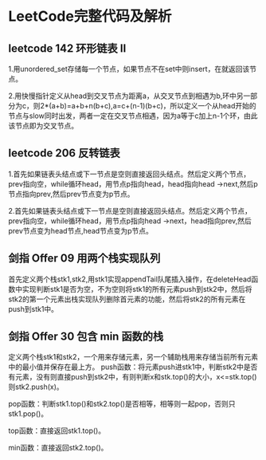 # LeetCode完整代码及解析
## leetcode 142 环形链表 II
1.用unordered_set存储每一个节点，如果节点不在set中则insert，在就返回该节点。

2.用快慢指针定义从head到交叉节点为距离a，从交叉节点到相遇为b,环中另一部分为c，则2*(a+b)=a+b+n(b+c),a=c+(n-1)(b+c)，所以定义一个从head开始的节点与slow同时出发，两者一定在交叉节点相遇，因为a等于c加上n-1个环，由此该节点即为交叉节点。

## leetcode 206 反转链表
1.首先如果链表头结点或下一节点是空则直接返回头结点。然后定义两个节点，prev指向空，while循环head，用节点p指向head，head指向head ->next,然后p节点指向prev,然后prev节点变为p节点。

2.首先如果链表头结点或下一节点是空则直接返回头结点。然后定义两个节点，prev指向空，while循环head，用节点p指向head ->next，head指向prev,然后prev节点变为head节点,head节点变为p节点。

## 剑指 Offer 09 用两个栈实现队列
首先定义两个栈stk1,stk2,用stk1实现appendTail队尾插入操作，在deleteHead函数中实现判断stk1是否为空，不为空则将stk1的所有元素push到stk2中，然后将stk2的第一个元素出栈实现队列删除首元素的功能，然后将stk2的所有元素在push到stk1中。

## 剑指 Offer 30 包含 min 函数的栈
定义两个栈stk1和stk2，一个用来存储元素，另一个辅助栈用来存储当前所有元素中的最小值并保存在最上方。
push函数：将元素push进stk1中，判断stk2中是否有元素，没有则直接push到stk2中，有则判断x和stk.top()的大小，x<=stk.top()则stk2.push(x)。

pop函数：判断stk1.top()和stk2.top()是否相等，相等则一起pop，否则只stk1.pop()。

top函数：直接返回stk1.top()。

min函数：直接返回stk2.top()。
